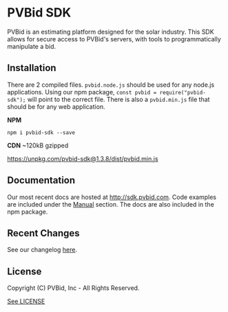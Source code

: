 # PVBid SDK

PVBid is an estimating platform designed for the solar industry. This SDK allows for secure access to PVBid's servers, with tools to programmatically manipulate a bid.

## Installation

There are 2 compiled files. `pvbid.node.js` should be used for any node.js applications. Using our npm package, `const pvbid = require("pvbid-sdk");` will point to the correct file. There is also a `pvbid.min.js` file that should be for any web application.

**NPM**

```
npm i pvbid-sdk --save
```

**CDN**
~120kB gzipped

https://unpkg.com/pvbid-sdk@1.3.8/dist/pvbid.min.js

## Documentation

Our most recent docs are hosted at http://sdk.pvbid.com. Code examples are included under the [Manual](http://sdk.pvbid.com/manual) section. The docs are also included in the npm package.

## Recent Changes

See our changelog [here](http://sdk.pvbid.com/manual/CHANGELOG.html).

## License

Copyright (C) PVBid, Inc - All Rights Reserved.

[See LICENSE](http://sdk.pvbid.com/manual/LICENSE.html)
